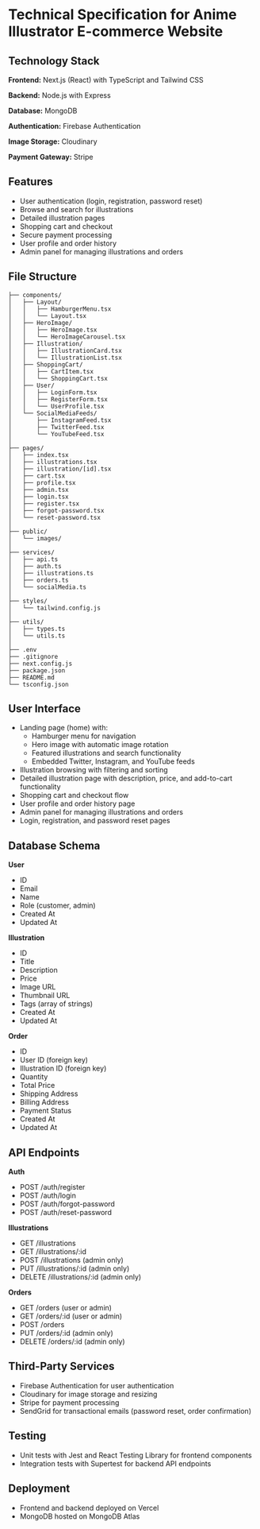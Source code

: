 # Technical Specification for Anime Illustrator E-commerce Website

## Technology Stack

**Frontend:** Next.js (React) with TypeScript and Tailwind CSS

**Backend:** Node.js with Express

**Database:** MongoDB

**Authentication:** Firebase Authentication

**Image Storage:** Cloudinary

**Payment Gateway:** Stripe

## Features

- User authentication (login, registration, password reset)
- Browse and search for illustrations
- Detailed illustration pages
- Shopping cart and checkout
- Secure payment processing
- User profile and order history
- Admin panel for managing illustrations and orders

## File Structure

```
├── components/
│   ├── Layout/
│   │   ├── HamburgerMenu.tsx
│   │   └── Layout.tsx
│   ├── HeroImage/
│   │   ├── HeroImage.tsx
│   │   └── HeroImageCarousel.tsx
│   ├── Illustration/
│   │   ├── IllustrationCard.tsx
│   │   └── IllustrationList.tsx
│   ├── ShoppingCart/
│   │   ├── CartItem.tsx
│   │   └── ShoppingCart.tsx
│   ├── User/
│   │   ├── LoginForm.tsx
│   │   ├── RegisterForm.tsx
│   │   └── UserProfile.tsx
│   └── SocialMediaFeeds/
│       ├── InstagramFeed.tsx
│       ├── TwitterFeed.tsx
│       └── YouTubeFeed.tsx
│
├── pages/
│   ├── index.tsx
│   ├── illustrations.tsx
│   ├── illustration/[id].tsx
│   ├── cart.tsx
│   ├── profile.tsx
│   ├── admin.tsx
│   ├── login.tsx
│   ├── register.tsx
│   ├── forgot-password.tsx
│   └── reset-password.tsx
│
├── public/
│   └── images/
│
├── services/
│   ├── api.ts
│   ├── auth.ts
│   ├── illustrations.ts
│   ├── orders.ts
│   └── socialMedia.ts
│
├── styles/
│   └── tailwind.config.js
│
├── utils/
│   ├── types.ts
│   └── utils.ts
│
├── .env
├── .gitignore
├── next.config.js
├── package.json
├── README.md
└── tsconfig.json

```

## User Interface

- Landing page (home) with:
  - Hamburger menu for navigation
  - Hero image with automatic image rotation
  - Featured illustrations and search functionality
  - Embedded Twitter, Instagram, and YouTube feeds
- Illustration browsing with filtering and sorting
- Detailed illustration page with description, price, and add-to-cart functionality
- Shopping cart and checkout flow
- User profile and order history page
- Admin panel for managing illustrations and orders
- Login, registration, and password reset pages

## Database Schema

**User**

- ID
- Email
- Name
- Role (customer, admin)
- Created At
- Updated At

**Illustration**

- ID
- Title
- Description
- Price
- Image URL
- Thumbnail URL
- Tags (array of strings)
- Created At
- Updated At

**Order**

- ID
- User ID (foreign key)
- Illustration ID (foreign key)
- Quantity
- Total Price
- Shipping Address
- Billing Address
- Payment Status
- Created At
- Updated At

## API Endpoints

**Auth**

- POST /auth/register
- POST /auth/login
- POST /auth/forgot-password
- POST /auth/reset-password

**Illustrations**

- GET /illustrations
- GET /illustrations/:id
- POST /illustrations (admin only)
- PUT /illustrations/:id (admin only)
- DELETE /illustrations/:id (admin only)

**Orders**

- GET /orders (user or admin)
- GET /orders/:id (user or admin)
- POST /orders
- PUT /orders/:id (admin only)
- DELETE /orders/:id (admin only)

## Third-Party Services

- Firebase Authentication for user authentication
- Cloudinary for image storage and resizing
- Stripe for payment processing
- SendGrid for transactional emails (password reset, order confirmation)

## Testing

- Unit tests with Jest and React Testing Library for frontend components
- Integration tests with Supertest for backend API endpoints

## Deployment

- Frontend and backend deployed on Vercel
- MongoDB hosted on MongoDB Atlas

```

```
